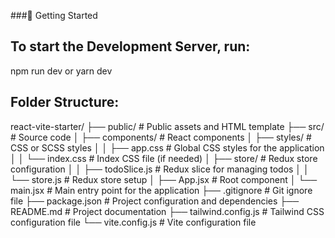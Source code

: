 ###🚀 Getting Started

## To start the Development Server, run:
npm run dev
or
yarn dev


## Folder Structure:
react-vite-starter/
├── public/              # Public assets and HTML template
├── src/                 # Source code
│   ├── components/      # React components
│   ├── styles/          # CSS or SCSS styles
│   │   ├── app.css      # Global CSS styles for the application
│   │   └── index.css    # Index CSS file (if needed)
│   ├── store/           # Redux store configuration
│   │   ├── todoSlice.js  # Redux slice for managing todos
│   │   └── store.js      # Redux store setup
│   ├── App.jsx          # Root component
│   └── main.jsx         # Main entry point for the application
├── .gitignore           # Git ignore file
├── package.json         # Project configuration and dependencies
├── README.md            # Project documentation
├── tailwind.config.js   # Tailwind CSS configuration file
└── vite.config.js       # Vite configuration file

